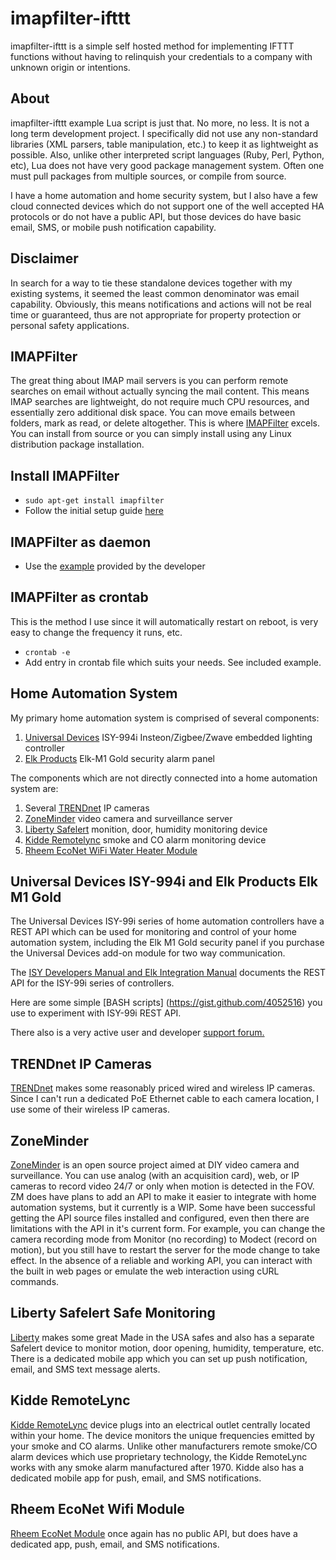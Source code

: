 imapfilter-ifttt
================

imapfilter-ifttt is a simple self hosted method for implementing IFTTT functions without having to relinquish your credentials to a company with unknown origin or intentions.

About
-----

imapfilter-ifttt example Lua script is just that. No more, no less.  It is not a long term development project.  I specifically did not use any non-standard libraries (XML parsers, table manipulation, etc.) to keep it as lightweight as possible.   Also, unlike other interpreted script languages (Ruby, Perl, Python, etc), Lua does not have very good package management system.  Often one must pull packages from multiple sources, or compile from source.  

I have a home automation and home security system, but I also have a few cloud connected devices which do not support one of the well accepted HA protocols or do not have a public API, but those devices do have basic email, SMS, or mobile push notification capability.    

Disclaimer
----------

In search for a way to tie these standalone devices together with my existing systems, it seemed the least common denominator was email capability.  Obviously, this means notifications and actions will not be real time or guaranteed, thus are not appropriate for property protection or personal safety applications.  

IMAPFilter
----------

The great thing about IMAP mail servers is you can perform remote searches on email without actually syncing the mail content.  This means IMAP searches are lightweight, do not require much CPU resources, and essentially zero additional disk space.   You can move emails between folders, mark as read, or delete altogether.  This is where [IMAPFilter](https://github.com/lefcha/imapfilter) excels. You can install from source or you can simply install using any Linux distribution package installation.  

Install IMAPFilter
------------------

* `sudo apt-get install imapfilter`
* Follow the initial setup guide [here](https://raymii.org/s/blog/Filtering_IMAP_mail_with_imapfilter.html)

IMAPFilter as daemon
--------------------
* Use the [example](https://github.com/lefcha/imapfilter/blob/master/samples/extend.lua) provided by the developer

IMAPFilter as crontab
---------------------
This is the method I use since it will automatically restart on reboot, is very easy to change the frequency it runs, etc.

* `crontab -e`
* Add entry in crontab file which suits your needs.  See included example.

Home Automation System
----------------------

My primary home automation system is comprised of several components:

1. [Universal Devices](https://www.universal-devices.com)  ISY-994i Insteon/Zigbee/Zwave embedded lighting controller
2. [Elk Products](www.elkproducts.com) Elk-M1 Gold security alarm panel

The components which are not directly connected into a home automation system are:

1. Several [TRENDnet](https://www.trendnet.com/) IP cameras
2. [ZoneMinder](http://www.zoneminder.com)  video camera and surveillance server
2. [Liberty Safelert](http://www.libertysafe.com/accessory-safelert-monitoring-system-ps-17-pg-85.html) monition, door, humidity monitoring device
3. [Kidde Remotelync](https://remotelync.kidde.com) smoke and CO alarm monitoring device
4. [Rheem EcoNet WiFi Water Heater Module](http://www.rheem.com/EcoNet/wificenter) 

Universal Devices ISY-994i and Elk Products Elk M1 Gold
-------------------------------------------------------

The Universal Devices ISY-99i series of home automation controllers have a REST API which can be used for monitoring and control of your home automation system, including the Elk M1 Gold security panel if you purchase the Universal Devices add-on module for two way communication.  

The [ISY Developers Manual and Elk Integration Manual](http://www.universal-devices.com/developers/wsdk/) documents the REST API for the ISY-99i series of controllers.

Here are some simple [BASH scripts] (https://gist.github.com/4052516) you use to experiment with ISY-99i REST API.    

There also is a very active user and developer [support forum.](http://forum.universal-devices.com)

TRENDnet IP Cameras
-------------------

[TRENDnet](https://www.trendnet.com/) makes some reasonably priced wired and wireless IP cameras.  Since I can't run a dedicated PoE Ethernet cable to each camera location, I use some of their wireless IP cameras.   

ZoneMinder
----------

[ZoneMinder](http://www.zoneminder.com) is an open source project aimed at DIY video camera and surveillance.  You can use analog (with an acquisition card), web, or IP cameras to record video 24/7 or only when motion is detected in the FOV.  ZM does have plans to add an API to make it easier to integrate with home automation systems, but it currently is a WIP.  Some have been successful getting the API source files installed and configured, even then there are limitations with the API in it's current form.  For example, you can change the camera recording mode from Monitor (no recording) to Modect (record on motion), but you still have to restart the server for the mode change to take effect.  In the absence of a reliable and working API, you can interact with the built in web pages or emulate the web interaction using cURL commands.  

Liberty Safelert Safe Monitoring
--------------------------------
[Liberty](www.libertysafe.com) makes some great Made in the USA safes and also has a separate Safelert device to monitor motion, door opening, humidity, temperature, etc.  There is a dedicated mobile app which you can set up push notification, email, and SMS text message alerts. 

Kidde RemoteLync
----------------
[Kidde RemoteLync](https://remotelync.kidde.com) device plugs into an electrical outlet centrally located within your home.  The device monitors the unique frequencies emitted by your smoke and CO alarms.   Unlike other manufacturers remote smoke/CO alarm devices which use proprietary technology, the Kidde RemoteLync works with any smoke alarm manufactured after 1970.  Kidde also has a dedicated mobile app for push, email, and SMS notifications.   

Rheem EcoNet Wifi Module
------------------------
[Rheem EcoNet Module](http://www.rheem.com/EcoNet/wificenter) once again has no public API, but does have a dedicated app, push, email, and SMS notifications.  






 
